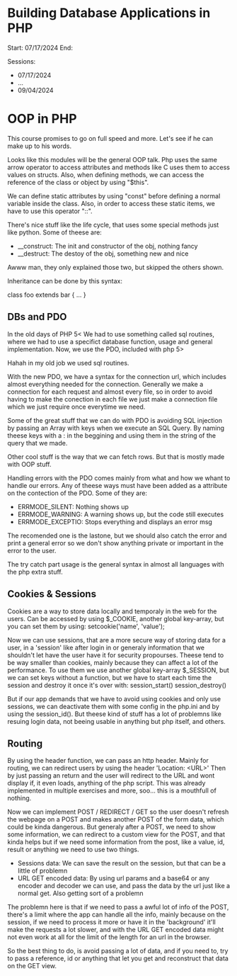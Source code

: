 
# Building Database Applications in PHP

Start: 07/17/2024
End:

Sessions:
- 07/17/2024
- ...
- 09/04/2024

# OOP in PHP

This course promises to go on full speed and more. Let's see if he can make up to his words.

Looks like this modules will be the general OOP talk.
Php uses the same arrow operator to access attributes and methods like C uses them to access values on structs.
Also, when defining methods, we can access the reference of the class or object by using "$this".

We can define static attributes by using "const" before defining a normal variable inside the class.
Also, in order to access these static items, we have to use this operator "::".

There's nice stuff like the life cycle, that uses some special methods just like python. Some of theese are:
- \_\_construct: The init and constructor of the obj, nothing fancy
- \_\_destruct: The destoy of the obj, something new and nice

Awww man, they only explained those two, but skipped the others shown.

Inheritance can be done by this syntax:

class foo extends bar {
    ...
}

## DBs and PDO 

In the old days of PHP 5\< We had to use something called sql routines, where we had to use a specifict database function, usage and general implementation.
Now, we use the PDO, included with php 5\>

Hahah in my old job we used sql routines.

With the new PDO, we have a syntax for the connection url, which includes almost everything needed for the connection.
Generally we make a connection for each request and almost every file, so in order to avoid having to make the conection in each
file we just make a connection file which we just require once everytime we need.

Some of the great stuff that we can do with PDO is avoiding SQL injection by passing an Array with keys when we execute 
an SQL Query. By naming theese keys with a : in the beggining and using them in the string of the query that we made.

Other cool stuff is the way that we can fetch rows. But that is mostly made with OOP stuff.

Handling errors with the PDO comes mainly from what and how we whant to handle our errors. 
Any of theese ways must have been added as a attribute on the contection of the PDO. Some of they are:
- ERRMODE\_SILENT: Nothing shows up
- ERRMODE\_WARNING: A warning shows up, but the code still executes
- ERRMODE\_EXCEPTIO: Stops everything and displays an error msg

The recomended one is the lastone, but we should also catch the error and print a general error 
so we don't show anything private or important in the error to the user.

The try catch part usage is the general syntax in almost all languages with the php extra stuff.

## Cookies & Sessions

Cookies are a way to store data locally and temporaly in the web for the users.
Can be accessed by using $\_COOKIE, another global key-array, but you can set them by using:
setcookie('name', 'value');

Now we can use sessions, that are a more secure way of storing data for a user, in a 'session' like after login in or generaly information 
that we shouldn't let have the user have it for security propourses. Theese tend to be way smaller than cookies, mainly because they can affect a 
lot of the performance. To use them we use another global key-array $\_SESSION, but we can set keys without a function, but we have to start each time the session 
and destroy it once it's over with:
session\_start()
session\_destroy()

But if our app demands that we have to avoid using cookies and only use sessions, we can deactivate them with some config in the php.ini and 
by using the session\_id(). But theese kind of stuff has a lot of problemns like resuing login data, not beeing usable in anything but php itself, and others.

## Routing

By using the header function, we can pass an http header. Mainly for routing, we can redirect users by using the header 'Location: \<URL\>'
Then by just passing an return and the user will redirect to the URL and wont display if, it even loads, anything of the php script.
This was already implemented in multiple exercises and more, soo... this is a mouthfull of nothing.

Now we can implement POST / REDIRECT / GET so the user doesn't refresh the webpage on a POST and makes another POST of the form data, which could be kinda dangerous.
But generaly after a POST, we need to show some information, we can redirect to a custom view for the POST, and that kinda helps but if we need some information from the 
post, like a value, id, result or anything we need to use two things.

- Sessions data: We can save the result on the session, but that can be a little of problemn
- URL GET encoded data: By using url params and a base64 or any encoder and decoder we can use, and pass the data by the url just like a normal get. Also getting sort of a problemn

The problemn here is that if we need to pass a awful lot of info of the POST, there's a limit where the app can handle all the info, mainly because 
on the session, if we need to process it more or have it in the 'background' it'll make the requests a lot slower, and with the URL GET encoded data
might not even work at all for the limit of the length for an url in the browser.

So the best thing to do, is avoid passing a lot of data, and if you need to, try to pass a reference, id or anything that let 
you get and reconstruct that data on the GET view.
